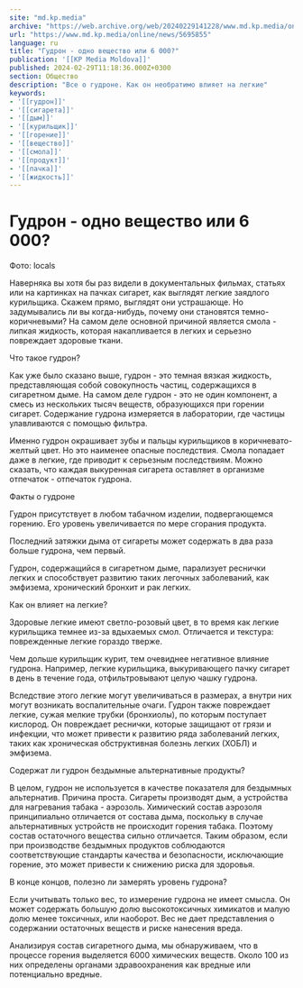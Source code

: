 ```yaml
---
site: "md.kp.media"
archive: "https://web.archive.org/web/20240229141228/www.md.kp.media/online/news/5695855"
url: "https://www.md.kp.media/online/news/5695855"
language: ru
title: "Гудрон - одно вещество или 6 000?"
publication: '[[KP Media Moldova]]'
published: 2024-02-29T11:18:36.000Z+0300
section: Общество
description: "Все о гудроне. Как он необратимо влияет на легкие"
keywords:
- '[[гудрон]]'
- '[[сигарета]]'
- '[[дым]]'
- '[[курильщик]]'
- '[[горение]]'
- '[[вещество]]'
- '[[смола]]'
- '[[продукт]]'
- '[[пачка]]'
- '[[жидкость]]'
---
```


# Гудрон - одно вещество или 6 000?

Фото: locals

Наверняка вы хотя бы раз видели в документальных фильмах, статьях или на картинках на пачках сигарет, как выглядят легкие заядлого курильщика. Скажем прямо, выглядят они устрашающе. Но задумывались ли вы когда-нибудь, почему они становятся темно-коричневыми? На самом деле основной причиной является смола - липкая жидкость, которая накапливается в легких и серьезно повреждает здоровые ткани.

Что такое гудрон?

Как уже было сказано выше, гудрон - это темная вязкая жидкость, представляющая собой совокупность частиц, содержащихся в сигаретном дыме. На самом деле гудрон - это не один компонент, а смесь из нескольких тысяч веществ, образующихся при горении сигарет. Содержание гудрона измеряется в лаборатории, где частицы улавливаются с помощью фильтра.

Именно гудрон окрашивает зубы и пальцы курильщиков в коричневато-желтый цвет. Но это наименее опасные последствия. Смола попадает даже в легкие, где приводит к серьезным последствиям. Можно сказать, что каждая выкуренная сигарета оставляет в организме отпечаток - отпечаток гудрона.

Факты о гудроне

Гудрон присутствует в любом табачном изделии, подвергающемся горению. Его уровень увеличивается по мере сгорания продукта.

Последний затяжки дыма от сигареты может содержать в два раза больше гудрона, чем первый.

Гудрон, содержащийся в сигаретном дыме, парализует реснички легких и способствует развитию таких легочных заболеваний, как эмфизема, хронический бронхит и рак легких.

Как он влияет на легкие?

Здоровые легкие имеют светло-розовый цвет, в то время как легкие курильщика темнее из-за вдыхаемых смол. Отличается и текстура: поврежденные легкие гораздо тверже.

Чем дольше курильщик курит, тем очевиднее негативное влияние гудрона. Например, легкие курильщика, выкуривающего пачку сигарет в день в течение года, отфильтровывают целую чашку гудрона.

Вследствие этого легкие могут увеличиваться в размерах, а внутри них могут возникать воспалительные очаги. Гудрон также повреждает легкие, сужая мелкие трубки (бронхиолы), по которым поступает кислород. Он повреждает реснички, которые защищают от грязи и инфекции, что может привести к развитию ряда заболеваний легких, таких как хроническая обструктивная болезнь легких (ХОБЛ) и эмфизема.

Содержат ли гудрон бездымные альтернативные продукты?

В целом, гудрон не используется в качестве показателя для бездымных альтернатив. Причина проста. Сигареты производят дым, а устройства для нагревания табака - аэрозоль. Химический состав аэрозоля принципиально отличается от состава дыма, поскольку в случае альтернативных устройств не происходит горения табака. Поэтому состав остаточного вещества сильно отличается. Таким образом, если при производстве бездымных продуктов соблюдаются соответствующие стандарты качества и безопасности, исключающие горение, это может привести к снижению риска для здоровья.

В конце концов, полезно ли замерять уровень гудрона?

Если учитывать только вес, то измерение гудрона не имеет смысла. Он может содержать большую долю высокотоксичных химикатов и малую долю менее токсичных, или наоборот. Вес не дает представления о содержании остаточных веществ и риске нанесения вреда.

Анализируя состав сигаретного дыма, мы обнаруживаем, что в процессе горения выделяется 6000 химических веществ. Около 100 из них определены органами здравоохранения как вредные или потенциально вредные.
